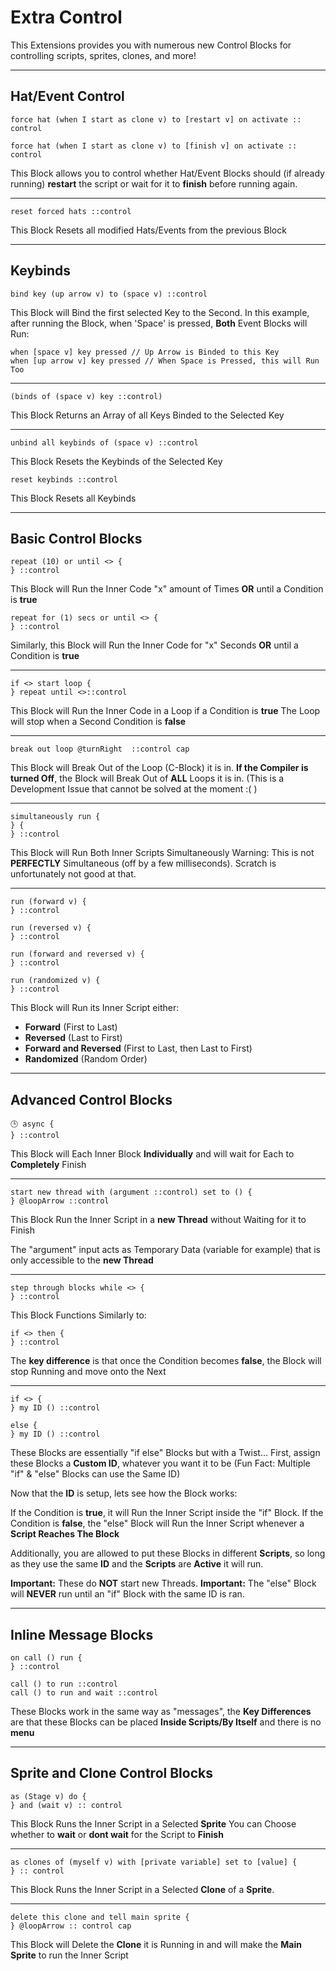 # Extra Control
This Extensions provides you with numerous new Control Blocks for controlling scripts, sprites, clones, and more!

---
## Hat/Event Control

```scratch
force hat (when I start as clone v) to [restart v] on activate :: control

force hat (when I start as clone v) to [finish v] on activate :: control
```
This Block allows you to control whether Hat/Event Blocks should (if already running) **restart** the script or wait for it to **finish** before running again.

---

```scratch
reset forced hats ::control
```
This Block Resets all modified Hats/Events from the previous Block

---
## Keybinds

```scratch
bind key (up arrow v) to (space v) ::control
```
This Block will Bind the first selected Key to the Second.
In this example, after running the Block, when 'Space' is pressed, **Both** Event Blocks will Run:

```scratch
when [space v] key pressed // Up Arrow is Binded to this Key
when [up arrow v] key pressed // When Space is Pressed, this will Run Too
```

---

```scratch
(binds of (space v) key ::control)
```
This Block Returns an Array of all Keys Binded to the Selected Key

---

```scratch
unbind all keybinds of (space v) ::control
```
This Block Resets the Keybinds of the Selected Key

```scratch
reset keybinds ::control
```
This Block Resets all Keybinds

---
## Basic Control Blocks

```scratch
repeat (10) or until <> {
} ::control
```
This Block will Run the Inner Code "x" amount of Times **OR** until a Condition is **true**

```scratch
repeat for (1) secs or until <> {
} ::control
```
Similarly, this Block will Run the Inner Code for "x" Seconds **OR** until a Condition is **true**

---

```scratch
if <> start loop {
} repeat until <>::control
```
This Block will Run the Inner Code in a Loop if a Condition is **true**
The Loop will stop when a Second Condition is **false**

---

```scratch
break out loop @turnRight  ::control cap
```
This Block will Break Out of the Loop (C-Block) it is in.
**If the Compiler is turned Off**, the Block will Break Out of **ALL** Loops it is in.
(This is a Development Issue that cannot be solved at the moment :( )

---

```scratch
simultaneously run {
} {
} ::control
```
This Block will Run Both Inner Scripts Simultaneously
Warning: This is not **PERFECTLY** Simultaneous (off by a few milliseconds). Scratch is unfortunately not good at that.

---

```scratch
run (forward v) {
} ::control

run (reversed v) {
} ::control

run (forward and reversed v) {
} ::control

run (randomized v) {
} ::control
```
This Block will Run its Inner Script either:
  - **Forward** (First to Last)
  - **Reversed** (Last to First)
  - **Forward and Reversed** (First to Last, then Last to First)
  - **Randomized** (Random Order)

---
## Advanced Control Blocks

```scratch
🕒 async {
} ::control
```
This Block will Each Inner Block **Individually** and will wait for Each to **Completely** Finish

---

```scratch
start new thread with (argument ::control) set to () {
} @loopArrow ::control
```
This Block Run the Inner Script in a **new Thread** without Waiting for it to Finish

The "argument" input acts as Temporary Data (variable for example) that is only accessible to the **new Thread**

---

```scratch
step through blocks while <> {
} ::control
```
This Block Functions Similarly to:
```scratch
if <> then {
} ::control
```
The **key difference** is that once the Condition becomes **false**, the Block will stop Running and move onto the Next

---

```scratch
if <> {
} my ID () ::control

else {
} my ID () ::control
```
These Blocks are essentially "if else" Blocks but with a Twist...
First, assign these Blocks a **Custom ID**, whatever you want it to be (Fun Fact: Multiple "if" & "else" Blocks can use the Same ID)

Now that the **ID** is setup, lets see how the Block works:

If the Condition is **true**, it will Run the Inner Script inside the "if" Block.
If the Condition is **false**, the "else" Block will Run the Inner Script whenever a **Script Reaches The Block**

Additionally, you are allowed to put these Blocks in different **Scripts**, so long as they use the same **ID** and the **Scripts** are **Active** it will run.

**Important:** These do **NOT** start new Threads.
**Important:** The "else" Block will **NEVER** run until an "if" Block with the same ID is ran.

---
## Inline Message Blocks

```scratch
on call () run {
} ::control

call () to run ::control
call () to run and wait ::control
```
These Blocks work in the same way as "messages", the **Key Differences** are that these Blocks can be placed **Inside Scripts/By Itself** and there is no **menu**

---
## Sprite and Clone Control Blocks

```scratch
as (Stage v) do {
} and (wait v) :: control
```
This Block Runs the Inner Script in a Selected **Sprite**
You can Choose whether to **wait** or **dont wait** for the Script to **Finish**

---

```scratch
as clones of (myself v) with [private variable] set to [value] {
} :: control
```
This Block Runs the Inner Script in a Selected **Clone** of a **Sprite**.

---

```scratch
delete this clone and tell main sprite {
} @loopArrow :: control cap
```
This Block will Delete the **Clone** it is Running in and will make the **Main Sprite** to run the Inner Script
